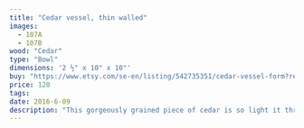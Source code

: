 ```yaml
---
title: "Cedar vessel, thin walled"
images:
  - 107A
  - 107B
wood: "Cedar"
type: "Bowl"
dimensions: '2 ½" x 10" x 10"'
buy: "https://www.etsy.com/se-en/listing/542735351/cedar-vessel-form?ref=shop_home_active_25"
price: 120
tags:
date: 2016-6-09
description: "This gorgeously grained piece of cedar is so light it threatens to float up on its own. Very smooth and extremely thin-walled, it's a natural conversation piece that seems to create disbelief in whoever vies and holds it."
---
```


